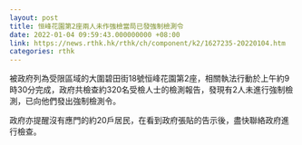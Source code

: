 ```yaml
---
layout: post
title: 恒峰花園第2座兩人未作強檢當局已發強制檢測令
date: 2022-01-04 09:59:43.000000000 +08:00
link: https://news.rthk.hk/rthk/ch/component/k2/1627235-20220104.htm
categories: rthk
---
```


被政府列為受限區域的大圍碧田街18號恒峰花園第2座，相關執法行動於上午約9時30分完成，政府共檢查約320名受檢人士的檢測報告，發現有2人未進行強制檢測，已向他們發出強制檢測令。

政府亦提醒沒有應門的約20戶居民，在看到政府張貼的告示後，盡快聯絡政府進行檢查。
